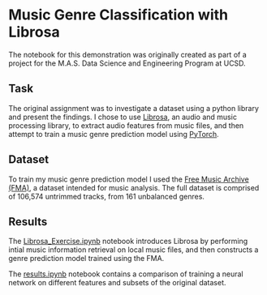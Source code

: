 # Music Genre Classification with Librosa

The notebook for this demonstration was originally created as part of a project for the M.A.S. Data Science and Engineering Program at UCSD.

## Task

The original assignment was to investigate a dataset using a python library and present the findings. I chose to use [Librosa](https://librosa.org/), an audio and music processing library, to extract audio features from music files, and then attempt to train a music genre prediction model using [PyTorch](https://pytorch.org/).

## Dataset

To train my music genre prediction model I used the [Free Music Archive (FMA)](https://github.com/mdeff/fma), a dataset intended for music analysis. The full dataset is comprised of 106,574 untrimmed tracks, from 161 unbalanced genres.

## Results

The [Librosa_Exercise.ipynb](https://github.com/BlakeCrowther/music-genre-classification/blob/main/Librosa_Exercise.ipynb) notebook introduces Librosa by performing intial music information retrieval on local music files, and then constructs a genre prediction model trained using the FMA.

The [results.ipynb](https://github.com/BlakeCrowther/music-genre-classification/blob/main/results.ipynb) notebook contains a comparison of training a neural network on different features and subsets of the original dataset.
